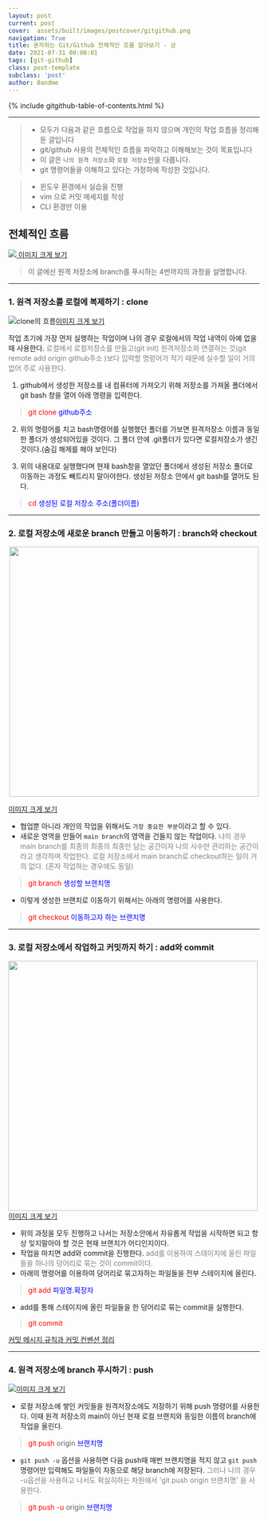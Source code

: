 ```yaml
---
layout: post
current: post
cover:  assets/built/images/postcover/gitgithub.png
navigation: True
title: 혼자하는 Git/Github 전체적인 흐름 알아보기 - 상
date: 2021-07-31 00:00:01
tags: [git-github]
class: post-template
subclass: 'post'
author: 0andme
---
```

{% include gitgithub-table-of-contents.html %}

---

> + 모두가 다음과 같은 흐름으로 작업을 하지 않으며 개인의 작업 흐름을 정리해둔 글입니다
> + git/github 사용의 전체적인 흐름을 파악하고 이해해보는 것이 목표입니다
> + 이 글은 ``나의 원격 저장소``와 ``로컬 저장소``만을 다룹니다.
> + git 명령어들을 이해하고 있다는 가정하에 작성한 것입니다.

> + 윈도우 환경에서 실습을 진행
> + vim 으로 커밋 메세지를 작성
> + CLI 환경만 이용


<!-- excerpt-start -->

## 전체적인 흐름


<img src="https://images.velog.io/images/0mi/post/425eb029-16f9-40ac-9e5d-d18014caa57b/image.png"><a href='https://images.velog.io/images/0mi/post/425eb029-16f9-40ac-9e5d-d18014caa57b/image.png' target='_blank'> 이미지 크게 보기</a>

> 이 글에선 원격 저장소에 branch를 푸시하는 4번까지의 과정을 설명합니다.




---

### 1. 원격 저장소를 로컬에 복제하기 : clone

<img src="https://images.velog.io/images/0mi/post/c3ecb1ff-16d4-442a-94ce-64b7d4faa297/image.png" alt="clone의 흐름"/><a href='https://images.velog.io/images/0mi/post/c3ecb1ff-16d4-442a-94ce-64b7d4faa297/image.png' target='_blank'>이미지 크게 보기</a>

작업 초기에 가장 먼저 실행하는 작업이며 나의 경우 로컬에서의 작업 내역이 아예 없을 때 사용한다. <span style="color:gray">로컬에서 로컬저장소를 만들고(git init) 원격저장소와 연결하는 것(git remote add origin github주소 )보다 입력할 명령어가 적기 때문에 실수할 일이 거의 없어 주로 사용한다.</span>
	
1. github에서 생성한 저장소를 내 컴퓨터에 가져오기 위해 저장소를 가져올 폴더에서 git bash 창을 열어 아래 명령을 입력한다. 
 > <span style="color:red">git clone</span> <span style="color:blue">github주소</span>
2. 위의 명령어를 치고 bash명령어를 실행했던 폴더를 가보면 원격저장소 이름과 동일한 폴더가 생성되어있을 것이다. 그 폴더 안에 .git폴더가 있다면 로컬저장소가 생긴 것이다.(숨김 해제를 해야 보인다)

3. 위의 내용대로 실행했다며 현재 bash창을 열었던 폴더에서 생성된 저장소 폴더로 이동하는 과정도 빼트리지 말아야한다. 생성된 저장소 안에서 git bash를 열어도 된다.
  > <span style="color:red">cd</span> <span style="color:blue"> 생성된 로컬 저장소 주소(폴더이름) </span>


---

### 2. 로컬 저장소에 새로운 branch 만들고 이동하기 : branch와 checkout

<p align="center"><img src ="https://images.velog.io/images/0mi/post/3f94f570-27fb-41eb-ae82-587413c051b1/image.png" width=500px></p>
<a href="https://images.velog.io/images/0mi/post/3f94f570-27fb-41eb-ae82-587413c051b1/image.png" target='_blank'>이미지 크게 보기</a>

+ 협업뿐 아니라 개인의 작업을 위해서도 ``가장 중요한 부분``이라고 할 수 있다.
+ 새로운 영역을 만들어 ``main branch``의 영역을 건들지 않는 작업이다.
<span style="color:gray">나의 경우 main branch를 최종의 최종의 최종만 담는 공간이자 나의 사수만 관리하는 공간이라고 생각하며 작업한다. 로컬 저장소에서 main branch로 checkout하는 일이 거의 없다. (혼자 작업하는 경우에도 동일)</span>
> <span style="color:red">git branch</span> <span style="color:blue">생성할 브랜치명</span>

+ 이렇게 생성한 브랜치로 이동하기 위해서는 아래의 명령어를 사용한다. 
> <span style="color:red">git checkout</span> <span style="color:blue">이동하고자 하는 브랜치명</span>

---

### 3. 로컬 저장소에서 작업하고 커밋까지 하기 : add와 commit
<img src="https://images.velog.io/images/0mi/post/8fa82677-90f0-4e61-b0d5-f0db1ca7b632/image.png" width=500px> <a href="https://images.velog.io/images/0mi/post/8fa82677-90f0-4e61-b0d5-f0db1ca7b632/image.png" target='_blank'>이미지 크게 보기</a>

+ 위의 과정을 모두 진행하고 나서는 저장소안에서 자유롭게 작업을 시작하면 되고 항상 잊지말아야 할 것은 현재 브랜치가 어디인지이다.
+ 작업을 마치면 add와 commit을 진행한다.
<span style="color:gray"> add를 이용하여 스테이지에 올린 파일들을 하나의 덩어리로 묶는 것이 commit이다.</span>
+ 아래의 명령어를 이용하여 덩어리로 묶고자하는 파일들을 전부 스테이지에 올린다.
> <span style="color:red">git add</span> <span style="color:blue">파일명.확장자</span>
+ add를 통해 스테이지에 올린 파일들을 한 덩어리로 묶는 commit을 실행한다. 
> <span style="color:red">git commit</span>


<a href="https://velog.io/@0mi/Git-%EC%BB%A4%EB%B0%8B-%EB%A9%94%EC%8B%9C%EC%A7%80-%EA%B7%9C%EC%B9%99%EA%B3%BC-%EC%BB%A4%EB%B0%8B-%EC%BB%A8%EB%B2%A4%EC%85%98commit-message-convention%EC%A0%95%EB%A6%AC" target='_blank'>커밋 메시지 규칙과 커밋 컨벤션 정리</a>

---

### 4. 원격 저장소에 branch 푸시하기 : push
<img src="https://images.velog.io/images/0mi/post/927255f7-60d7-4713-9536-48110179f4c9/image.png"><a href="https://images.velog.io/images/0mi/post/927255f7-60d7-4713-9536-48110179f4c9/image.png" target='_blank'>이미지 크게 보기</a>

+ 로컬 저장소에 쌓인 커밋들을 원격저장소에도 저장하기 위해 push 명령어를 사용한다.
이때 원격 저장소의 main이 아닌 현재 로컬 브랜치와 동일한 이름의 branch에 작업을 올린다. 
> <span style="color:red">git push</span> origin <span style="color:blue">브랜치명</span>
+ `git push -u` 옵션을 사용하면 다음 push때 매번 브랜치명을 적지 않고 `git push`명령어만 입력해도 파일들이 자동으로 해당 branch에 저장된다. <span style="color:gray">그러나 나의 경우 -u옵션을 사용하고 나서도 확실히하는 차원에서 'git push origin 브랜치명' 을 사용한다.</span>
> <span style="color:red">git push -u</span> origin <span style="color:blue">브랜치명</span>




